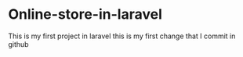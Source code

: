 # Online-store-in-laravel
This is my first project in laravel
this is my first change that I commit in github
